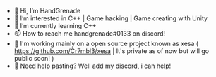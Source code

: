 - 👋 Hi, I’m HandGrenade
- 👀 I’m interested in C++ | Game hacking | Game creating with Unity
- 🌱 I’m currently learning C++
- 📫 How to reach me handgrenade#0133 on discord!
- 👾 I'm working mainly on a open source project known as xesa ( https://github.com/Cr7mbl3/xesa | It's private as of now but will go public soon! ) 
- 🧉  Need help pasting? Well add my discord, i can help!                                                                       
